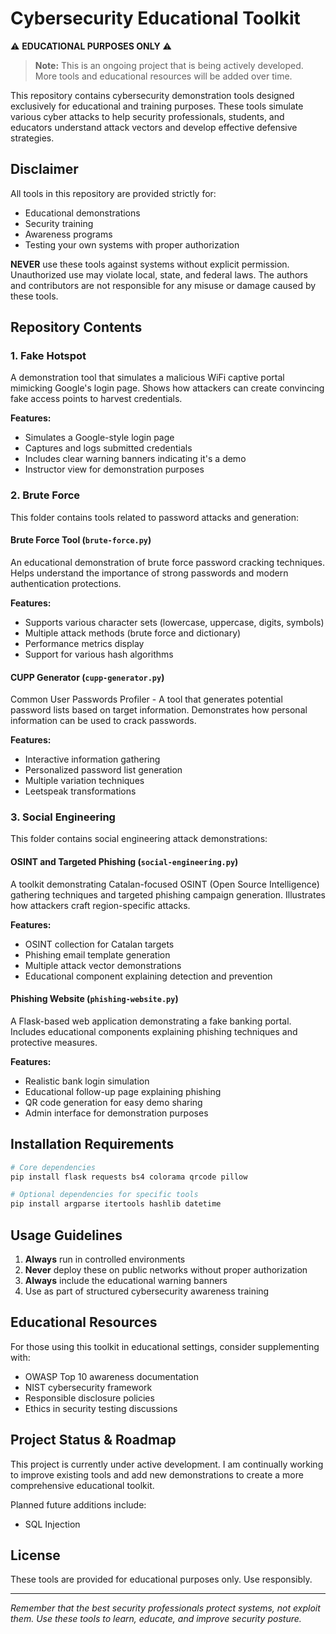 # Cybersecurity Educational Toolkit

⚠️ **EDUCATIONAL PURPOSES ONLY** ⚠️

> **Note:** This is an ongoing project that is being actively developed. More tools and educational resources will be added over time.

This repository contains cybersecurity demonstration tools designed exclusively for educational and training purposes. These tools simulate various cyber attacks to help security professionals, students, and educators understand attack vectors and develop effective defensive strategies.

## Disclaimer

All tools in this repository are provided strictly for:
- Educational demonstrations
- Security training
- Awareness programs
- Testing your own systems with proper authorization

**NEVER** use these tools against systems without explicit permission. Unauthorized use may violate local, state, and federal laws. The authors and contributors are not responsible for any misuse or damage caused by these tools.

## Repository Contents

### 1. Fake Hotspot
A demonstration tool that simulates a malicious WiFi captive portal mimicking Google's login page. Shows how attackers can create convincing fake access points to harvest credentials.

**Features:**
- Simulates a Google-style login page
- Captures and logs submitted credentials
- Includes clear warning banners indicating it's a demo
- Instructor view for demonstration purposes

### 2. Brute Force
This folder contains tools related to password attacks and generation:

#### Brute Force Tool (`brute-force.py`)
An educational demonstration of brute force password cracking techniques. Helps understand the importance of strong passwords and modern authentication protections.

**Features:**
- Supports various character sets (lowercase, uppercase, digits, symbols)
- Multiple attack methods (brute force and dictionary)
- Performance metrics display
- Support for various hash algorithms

#### CUPP Generator (`cupp-generator.py`)
Common User Passwords Profiler - A tool that generates potential password lists based on target information. Demonstrates how personal information can be used to crack passwords.

**Features:**
- Interactive information gathering
- Personalized password list generation
- Multiple variation techniques
- Leetspeak transformations

### 3. Social Engineering
This folder contains social engineering attack demonstrations:

#### OSINT and Targeted Phishing (`social-engineering.py`)
A toolkit demonstrating Catalan-focused OSINT (Open Source Intelligence) gathering techniques and targeted phishing campaign generation. Illustrates how attackers craft region-specific attacks.

**Features:**
- OSINT collection for Catalan targets
- Phishing email template generation
- Multiple attack vector demonstrations
- Educational component explaining detection and prevention

#### Phishing Website (`phishing-website.py`)
A Flask-based web application demonstrating a fake banking portal. Includes educational components explaining phishing techniques and protective measures.

**Features:**
- Realistic bank login simulation
- Educational follow-up page explaining phishing
- QR code generation for easy demo sharing
- Admin interface for demonstration purposes

## Installation Requirements

```bash
# Core dependencies
pip install flask requests bs4 colorama qrcode pillow

# Optional dependencies for specific tools
pip install argparse itertools hashlib datetime
```

## Usage Guidelines

1. **Always** run in controlled environments
2. **Never** deploy these on public networks without proper authorization
3. **Always** include the educational warning banners
4. Use as part of structured cybersecurity awareness training

## Educational Resources

For those using this toolkit in educational settings, consider supplementing with:
- OWASP Top 10 awareness documentation
- NIST cybersecurity framework
- Responsible disclosure policies
- Ethics in security testing discussions

## Project Status & Roadmap

This project is currently under active development. I am continually working to improve existing tools and add new demonstrations to create a more comprehensive educational toolkit. 

Planned future additions include:
- SQL Injection

## License

These tools are provided for educational purposes only. Use responsibly.

---

*Remember that the best security professionals protect systems, not exploit them. Use these tools to learn, educate, and improve security posture.*
